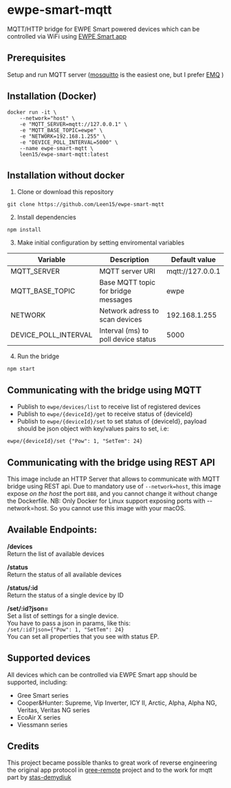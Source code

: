 # ewpe-smart-mqtt
MQTT/HTTP bridge for EWPE Smart powered devices which can be controlled via WiFi using [EWPE Smart app](https://play.google.com/store/apps/details?id=com.gree.ewpesmart)

## Prerequisites

Setup and run MQTT server ([mosquitto](https://mosquitto.org/) is the easiest one, but I prefer [EMQ](https://www.emqx.io/) )


## Installation (Docker)

```
docker run -it \
    --network="host" \
    -e "MQTT_SERVER=mqtt://127.0.0.1" \
    -e "MQTT_BASE_TOPIC=ewpe" \
    -e "NETWORK=192.168.1.255" \
    -e "DEVICE_POLL_INTERVAL=5000" \
    --name ewpe-smart-mqtt \
    leen15/ewpe-smart-mqtt:latest
```

## Installation without docker

1. Clone or download this repository
```
git clone https://github.com/Leen15/ewpe-smart-mqtt
```
2. Install dependencies
```
npm install
```
3. Make initial configuration by setting enviromental variables

| Variable | Description | Default value |
| --- | --- | --- |
| MQTT_SERVER |MQTT server URI|mqtt://127.0.0.1|
| MQTT_BASE_TOPIC |Base MQTT topic for bridge messages|ewpe
| NETWORK |Network adress to scan devices|192.168.1.255
| DEVICE_POLL_INTERVAL |Interval (ms) to poll device status|5000

4. Run the bridge
```
npm start
```

## Communicating with the bridge using MQTT

- Publish to `ewpe/devices/list` to receive list of registered devices
- Publish to `ewpe/{deviceId}/get` to receive status of {deviceId}
- Publish to `ewpe/{deviceId}/set` to set status of {deviceId}, payload should be json object with key/values pairs to set, i.e:
```
ewpe/{deviceId}/set {"Pow": 1, "SetTem": 24}
```

## Communicating with the bridge using REST API
This image include an HTTP Server that allows to communicate with MQTT bridge using REST api.
Due to mandatory use of `--network=host`, this image expose _on the host_ the port `888`, and you cannot change it without change the Dockerfile.
NB: Only Docker for Linux support exposing ports with --network=host. So you cannot use this image with your macOS.


Available Endpoints:
--------------------
**/devices**  
Return the list of available devices

**/status**  
Return the status of all available devices

**/status/:id**  
Return the status of a single device by ID

**/set/:id?json=**  
Set a list of settings for a single device.  
You have to pass a json in params, like this:   
`/set/:id?json={"Pow": 1, "SetTem": 24}`  
You can set all properties that you see with status EP.

## Supported devices
All devices which can be controlled via EWPE Smart app should be supported, including:

- Gree Smart series
- Cooper&Hunter: Supreme, Vip Inverter, ICY II, Arctic, Alpha, Alpha NG, Veritas, Veritas NG series
- EcoAir X series
- Viessmann series

## Credits
This project became possible thanks to great work of reverse engineering the original app protocol in [gree-remote](https://github.com/tomikaa87/gree-remote) project and to the work for mqtt part by [stas-demydiuk](https://github.com/stas-demydiuk/ewpe-smart-mqtt)
